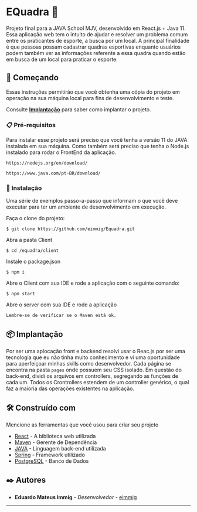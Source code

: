 # EQuadra 🏀

Projeto final para a JAVA School MJV, desenvolvido em React.js + Java 11. Essa aplicação web tem o intuito de ajudar e resolver um problema comum entre os praticantes de esporte, a busca por um local. A principal finalidade é que pessoas possam cadastrar quadras esportivas enquanto usuários podem também ver as informações referente a essa quadra quando estão em busca de um local para praticar o esporte.

## 🚀 Começando

Essas instruções permitirão que você obtenha uma cópia do projeto em operação na sua máquina local para fins de desenvolvimento e teste.

Consulte **[Implantação](#-implanta%C3%A7%C3%A3o)** para saber como implantar o projeto.

### 📋 Pré-requisitos

Para instalar esse projeto será preciso que você tenha a versão 11 do JAVA instalada em sua máquina. Como também será preciso que tenha o Node.js instalado para rodar o FrontEnd da aplicação.

```
https://nodejs.org/en/download/
```
```
https://www.java.com/pt-BR/download/
```

### 🔧 Instalação

Uma série de exemplos passo-a-passo que informam o que você deve executar para ter um ambiente de desenvolvimento em execução.

Faça o clone do projeto:

```
$ git clone https://github.com/eimmig/Equadra.git
```

Abra a pasta Client

```
$ cd /equadra/client
```
Instale o package.json

```
$ npm i
```
Abre o Client com sua IDE e rode a aplicação com o seguinte comando:

```
$ npm start
```

Abre o server com sua IDE e rode a aplicação

```
Lembre-se de verificar se o Maven está ok.
```

## 📦 Implantação

Por ser uma aplocação front e backend resolvi usar o Reac.js por ser uma tecnologia que eu não tinha muito conhecimento e vi uma oportunidade para aperfeiçoar minhas skills como desenvolvedor. Cada página se encontra na pasta `pages` onde possuem seu CSS isolado. Em questão do back-end, dividi os arquivos em controllers, segregando as funções de cada um. Todos os Crontrollers estendem de um controller genérico, o qual faz a maioria das operações existentes na aplicação.

## 🛠️ Construído com

Mencione as ferramentas que você usou para criar seu projeto

* [React](https://reactjs.org/docs/getting-started.html) - A biblioteca web utilizada
* [Maven](https://maven.apache.org/) - Gerente de Dependência
* [JAVA](https://www.java.com/pt-BR/) - Linguagem back-end utilizada
* [Spring](https://spring.io/) - Framework utilizado
* [PostgreSQL](https://www.postgresql.org/) - Banco de Dados

## ✒️ Autores

* **Eduardo Mateus Immig** - *Desenvolvedor* - [eimmig](https://github.com/eimmig)
---
